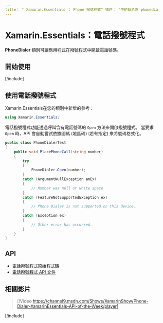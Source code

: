 ```yaml
---
title： " Xamarin.Essentials ： Phone 撥號程式" 描述： "中的命名為 phonedialer 類別 Xamarin.Essentials 可讓應用程式在撥號程式中開啟電話號碼" Assetid： E7457942-4D7B-4195-A2FF-417919B9537F author： jamesmontemagno ms. custom： video ms. author： jamont ms. date： 07/02/2019 no-loc： [ Xamarin.Forms ， Xamarin.Essentials ]
---
```


# <a name="xamarinessentials-phone-dialer"></a>Xamarin.Essentials：電話撥號程式

**PhoneDialer** 類別可讓應用程式在撥號程式中開啟電話號碼。

## <a name="get-started"></a>開始使用

[!include[](~/essentials/includes/get-started.md)]

## <a name="using-phone-dialer"></a>使用電話撥號程式

Xamarin.Essentials在您的類別中新增的參考：

```csharp
using Xamarin.Essentials;
```

電話撥號程式功能透過呼叫含有電話號碼的 `Open` 方法來開啟撥號程式。 當要求 `Open` 時，API 會自動嘗試依據國碼 (地區碼) (若有指定) 來將號碼格式化。

```csharp
public class PhoneDialerTest
{
    public void PlacePhoneCall(string number)
    {
        try
        {
            PhoneDialer.Open(number);
        }
        catch (ArgumentNullException anEx)
        {
            // Number was null or white space
        }
        catch (FeatureNotSupportedException ex)
        {
            // Phone Dialer is not supported on this device.
        }
        catch (Exception ex)
        {
            // Other error has occurred.
        }
    }
}
```

## <a name="api"></a>API

- [電話撥號程式原始程式碼](https://github.com/xamarin/Essentials/tree/master/Xamarin.Essentials/PhoneDialer)
- [電話撥號程式 API 文件](xref:Xamarin.Essentials.PhoneDialer)

## <a name="related-video"></a>相關影片

> [!Video https://channel9.msdn.com/Shows/XamarinShow/Phone-Dialer-XamarinEssentials-API-of-the-Week/player]

[!include[](~/essentials/includes/xamarin-show-essentials.md)]

